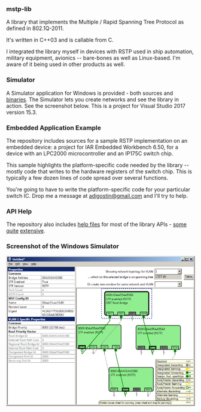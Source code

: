 ### mstp-lib
A library that implements the Multiple / Rapid Spanning Tree
Protocol as defined in 802.1Q-2011.

It's written in C++03 and is callable from C.

I integrated the library myself in devices with RSTP used
in ship automation, military equipment, avionics --
bare-bones as well as Linux-based.
I'm aware of it being used in other products as well.

### Simulator
A Simulator application for Windows is provided - both
sources and [binaries](https://github.com/adigostin/mstp-lib/releases).
The Simulator lets you create networks and see the library
in action. See the screenshot below. This is a project for
Visual Studio 2017 version 15.3.

### Embedded Application Example
The repository includes sources for a sample RSTP implementation
on an embedded device: a project for IAR Embedded Workbench 6.50,
for a device with an LPC2000 microcontroller and an IP175C
switch chip.

This sample highlights the platform-specific
code needed by the library -- mostly code that writes to
the hardware registers of the switch chip. This is typically
a few dozen lines of code spread over several functions.

You're going to have to write the platform-specific code
for your particular switch IC. Drop me a message at
[adigostin@gmail.com](mailto:adigostin@gmail.com)
and I'll try to help.

### API Help
The repository also includes
[help files](https://github.com/adigostin/mstp-lib/tree/master/_help)
for most of the library APIs -
[some](http://htmlpreview.github.io/?https://github.com/adigostin/mstp-lib/blob/master/_help/STP_CreateBridge.html)
[quite](http://htmlpreview.github.io/?https://github.com/adigostin/mstp-lib/blob/master/_help/StpCallback_TransmitGetBuffer.html)
[extensive](http://htmlpreview.github.io/?https://github.com/adigostin/mstp-lib/blob/master/_help/STP_OnPortEnabled.html).

### Screenshot of the Windows Simulator
![screenshot](./Screenshot-v2.1.png "Logo Title Text 1")
